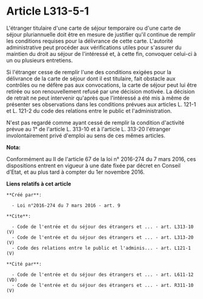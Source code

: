 # Article L313-5-1

L'étranger titulaire d'une carte de séjour temporaire ou d'une carte de séjour pluriannuelle doit être en mesure de justifier
qu'il continue de remplir les conditions requises pour la délivrance de cette carte. L'autorité administrative peut procéder
aux vérifications utiles pour s'assurer du maintien du droit au séjour de l'intéressé et, à cette fin, convoquer celui-ci à
un ou plusieurs entretiens. 

Si l'étranger cesse de remplir l'une des conditions exigées pour la délivrance de la carte de séjour dont il est titulaire,
fait obstacle aux contrôles ou ne défère pas aux convocations, la carte de séjour peut lui être retirée ou son renouvellement
refusé par une décision motivée. La décision de retrait ne peut intervenir qu'après que l'intéressé a été mis à même de
présenter ses observations dans les conditions prévues aux articles L. 121-1 et L. 121-2 du code des relations entre le
public et l'administration. 

N'est pas regardé comme ayant cessé de remplir la condition d'activité prévue au 1° de l'article L. 313-10 et à l'article L.
313-20 l'étranger involontairement privé d'emploi au sens de ces mêmes articles.

**Nota:**

Conformément au II de l'article 67 de la loi n° 2016-274 du 7 mars 2016, ces dispositions entrent en vigueur à une date fixée
par décret en Conseil d'Etat, et au plus tard à compter du 1er novembre 2016.

**Liens relatifs à cet article**

	**Créé par**:

	  - Loi n°2016-274 du 7 mars 2016 - art. 9

	**Cite**:

	  - Code de l'entrée et du séjour des étrangers et ... - art. L313-10 (V)
	  - Code de l'entrée et du séjour des étrangers et ... - art. L313-20 (V)
	  - Code des relations entre le public et l'adminis... - art. L121-1 (V)

	**Cité par**:

	  - Code de l'entrée et du séjour des étrangers et ... - art. L611-12 (VD)
	  - Code de l'entrée et du séjour des étrangers et ... - art. R311-10 (V)
